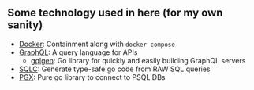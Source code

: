 ## Some technology used in here (for my own sanity)

- [Docker](https://docker.com): Containment along with `docker compose`
- [GraphQL](https://graphql.org/): A query language for APIs
  - [gqlgen](https://github.com/99designs/gqlgen): Go library for quickly and easily building GraphQL servers
- [SQLC](https://sqlc.dev): Generate type-safe go code from RAW SQL queries
- [PGX](https://github.com/jackc/pgx): Pure go library to connect to PSQL DBs
